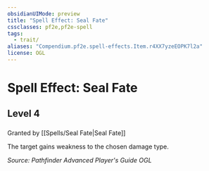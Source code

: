 ```yaml
---
obsidianUIMode: preview
title: "Spell Effect: Seal Fate"
cssclasses: pf2e,pf2e-spell
tags:
  - trait/
aliases: "Compendium.pf2e.spell-effects.Item.r4XX7yzeEOPK7l2a"
license: OGL
---
```

# Spell Effect: Seal Fate
## Level 4
### 






Granted by [[Spells/Seal Fate|Seal Fate]]

The target gains weakness to the chosen damage type.

*Source: Pathfinder Advanced Player's Guide*
*OGL*